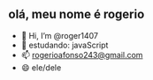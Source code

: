 ## olá, meu nome é rogerio
- 👋 Hi, I’m @roger1407
- 🌱 estudando: javaScript 
- 📫 rogerioafonso243@gmail.com
- 😄 ele/dele

<div>
    <a href="">
    <img height="180em" scr="https://github-redme-stats.vercel.app/api? 
    username=roger1407&show_icons=true&theme=dracula&include_all_commits=true&count_private=true"/>
</div>

